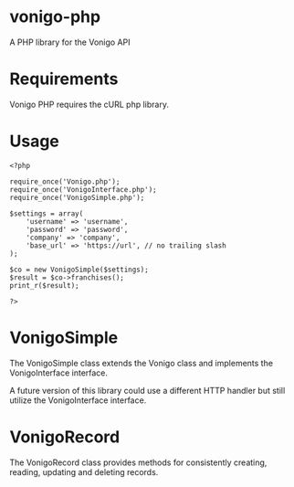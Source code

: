 # vonigo-php
A PHP library for the Vonigo API


# Requirements

Vonigo PHP requires the cURL php library.


# Usage

    <?php

    require_once('Vonigo.php');
    require_once('VonigoInterface.php');
    require_once('VonigoSimple.php');

    $settings = array(
        'username' => 'username',
        'password' => 'password',
        'company' => 'company',
        'base_url' => 'https://url', // no trailing slash
    );

    $co = new VonigoSimple($settings);
    $result = $co->franchises();
    print_r($result);

    ?>


# VonigoSimple

The VonigoSimple class extends the Vonigo class and implements the VonigoInterface interface.

A future version of this library could use a different HTTP handler but still utilize the VonigoInterface interface.  


# VonigoRecord

The VonigoRecord class provides methods for consistently creating, reading, updating and deleting records.
